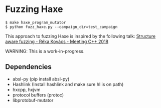 # Fuzzing Haxe

```
$ make haxe_program_mutator
$ python fuzz_haxe.py --campaign_dir=test_campaign

```

This approach to fuzzing Haxe is inspired by the following talk:
[Structure aware fuzzing - Réka Kovács - Meeting C++ 2018](https://www.youtube.com/watch?v=wTWNmOSKfD4)

WARNING: This is a work-in-progress.

## Dependencies

- absl-py (pip install absl-py)
- Hashlink (Install hashlink and make sure hl is on path)
- hxcpp, hxjvm
- protocol buffers (protoc)
- libprotobuf-mutator
